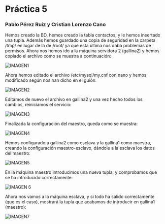 # Práctica 5

### Pablo Pérez Ruiz y Cristian Lorenzo Cano

Hemos creado la BD, hemos creado la tabla contactos, y le hemos insertado una tupla.
Además hemos guardado una copia de seguridad en la carpeta /tmp/ en lugar de la de /root/ ya que esta última nos daba problemas de permisos. Ahora nos hemos ido a la máquina servidora 2 (gallina2) y hemos copiado el archivo como se muestra a continuación:

![IMAGEN1](http://i59.tinypic.com/96yzrt.jpg)


Ahora hemos editado el archivo /etc/mysql/my.cnf con nano y hemos modificado según nos han dicho en el guión:

![IMAGEN2](http://i59.tinypic.com/2zywga1.jpg)


Editamos de nuevo el archivo en gallina2 y una vez hecho todos los cambios, reiniciamos el servicio:

![IMAGEN3](http://i58.tinypic.com/vfzcrd.jpg)


Finalizada la configuración del maestro, queda como se muestra:

![IMAGEN4](http://i58.tinypic.com/2m29qgp.jpg)


Hemos configurado a gallina2 como esclava y la gallina1 como maestra, creando la configuración maestro-esclavo, dándole a la esclava los datos del maestro:

![IMAGEN5](http://i57.tinypic.com/xeq70i.jpg)


En la máquina maestro introducimos una nueva tupla, y comprobamos que se ha introducido correctamente:

![IMAGEN 6](http://i61.tinypic.com/2mg1ngo.jpg)


Ahora nos vamos a la máquina esclava, y si todo ha salido correctamente (que es el caso), mostrará la tupla que acabamos de introducir en gallina1 (maestro):

![IMAGEN7](http://i58.tinypic.com/2ajuc60.jpg)
